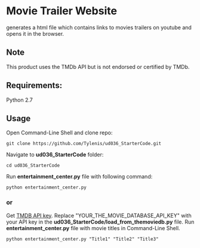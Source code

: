 # Movie Trailer Website
generates a html file  which contains links to movies trailers on youtube and opens it in the browser.

## Note
This product uses the TMDb API but is not endorsed or certified by TMDb.

## Requirements:
Python 2.7

## Usage
Open Command-Line Shell and clone repo:
```
git clone https://github.com/Tylenis/ud036_StarterCode.git
```
Navigate to **ud036_StarterCode** folder:
```
cd ud036_StarterCode
```
Run **entertainment_center.py** file with following command:
```
python entertainment_center.py
```
### or
Get [TMDB API key](https://www.themoviedb.org/).
Replace "YOUR_THE_MOVIE_DATABASE_API_KEY" with your API key in the **ud036_StarterCode/load_from_themoviedb.py** file.
Run **entertainment_center.py** file with movie titles in Command-Line Shell.
```
python entertainment_center.py "Title1" "Title2" "Title3"


